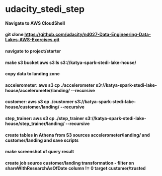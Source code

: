 # udacity_stedi_step
#### Navigate to AWS CloudShell
#### git clone https://github.com/udacity/nd027-Data-Engineering-Data-Lakes-AWS-Exercises.git
#### navigate to project/starter
#### make s3 bucket aws s3 ls s3://katya-spark-stedi-lake-house/
#### copy data to landing zone
#### accelerometer: aws s3 cp ./accelerometer s3://katya-spark-stedi-lake-house/accelerometer/landing/ --recursive
#### customer: aws s3 cp ./customer s3://katya-spark-stedi-lake-house/customer/landing/ --recursive
#### step_trainer: aws s3 cp ./step_trainer s3://katya-spark-stedi-lake-house/step_trainer/landing/ --recursive
#### create tables in Athena from S3 sources accelerometer/landing/ and customer/landing and save scripts
#### make screenshot of query result
#### create job source customer/landing transformation - filter on shareWithResearchAsOfDate column != 0 target customer/trusted
